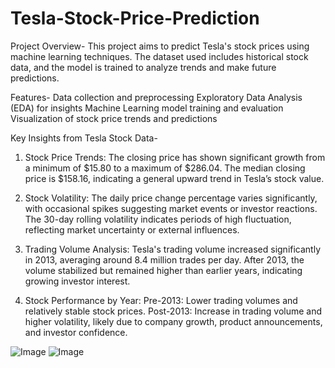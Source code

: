 # Tesla-Stock-Price-Prediction

Project Overview-
This project aims to predict Tesla's stock prices using machine learning techniques. The dataset used includes historical stock data, and the model is trained to analyze trends and make future predictions.

Features-
Data collection and preprocessing
Exploratory Data Analysis (EDA) for insights
Machine Learning model training and evaluation
Visualization of stock price trends and predictions

Key Insights from Tesla Stock Data-
1. Stock Price Trends:
The closing price has shown significant growth from a minimum of $15.80 to a maximum of $286.04.
The median closing price is $158.16, indicating a general upward trend in Tesla’s stock value.

2. Stock Volatility:
The daily price change percentage varies significantly, with occasional spikes suggesting market events or investor reactions.
The 30-day rolling volatility indicates periods of high fluctuation, reflecting market uncertainty or external influences.

3. Trading Volume Analysis:
Tesla's trading volume increased significantly in 2013, averaging around 8.4 million trades per day.
After 2013, the volume stabilized but remained higher than earlier years, indicating growing investor interest.

4. Stock Performance by Year:
Pre-2013: Lower trading volumes and relatively stable stock prices.
Post-2013: Increase in trading volume and higher volatility, likely due to company growth, product announcements, and investor confidence.

![Image](https://github.com/user-attachments/assets/70bde6c0-0277-43b7-924d-d93f603811f2)
![Image](https://github.com/user-attachments/assets/d2cfb24a-def9-4fec-a5c4-5f4be35c2ffe)
